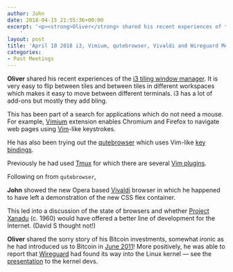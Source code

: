 ```yaml
---
author: John
date: 2018-04-15 21:55:36+00:00
excerpt: '<p><strong>Oliver</strong> shared his recent experiences of the <a href="https://i3wm.org/" type="text/html">i3 tiling window manager</a>. It is very easy to flip between tiles and between tiles in different workspaces which makes it easy to move between different terminals. i3 has a lot of add-ons but mostly they add bling.</p>
	'
layout: post
title: 'April 10 2018 i3, Vimium, qutebrowser, Vivaldi and Wireguard Meet'
categories:
- Past Meetings
---
```


<p><strong>Oliver</strong> shared his recent experiences of the <a href="https://i3wm.org/" type="text/html">i3 tiling window manager</a>. It is very easy to flip between tiles and between tiles in different workspaces which makes it easy to move between different terminals. i3 has a lot of add-ons but mostly they add bling.</p><p>This has been part of a search for applications which do not need a mouse. For example, <a href="https://github.com/gormanm/mmtests" type="text/html">Vimium</a> extension enables Chromium and Firefox to navigate web pages using <a href="https://en.wikipedia.org/wiki/Vim_(text_editor)" type="text/html">Vim</a>-like keystrokes.</p><p>He has also been trying out the <a href="https://www.qutebrowser.org/" type="text/html">qutebrowser</a> which uses Vim-like <a href="https://raw.githubusercontent.com/qutebrowser/qutebrowser/master/doc/img/cheatsheet-big.png" type="text/html">key bindings</a>.</p><p>Previously he had used <a href="https://en.wikipedia.org/wiki/Tmux" type="text/html">Tmux</a> for which there are several <a href="https://github.com/tmux-plugins" type="text/html">Vim plugins</a>.</p><p>Following on from <code>qutebrowser</code>,</p><p><strong>John</strong> showed the new Opera based <a href="https://vivaldi.com/?lang=en" type="text/html">Vivaldi</a> browser in which he happened to have left a demonstration of the new CSS flex container.</p><p>This led into a discussion of the state of browsers and whether <a href="http://www.xanadu.net/" type="text/html">Project Xanadu</a> (c. 1960) would have offered a better line of development for the Internet. (David S thought not!)</p><p><strong>Oliver</strong> shared the sorry story of his Bitcoin investments, somewhat ironic as he had introduced us to Bitcoin in <a href="http://bradlug.co.uk/blog/2011/07/04/june-29th-2011-open-vpn-truecrypt-bitcoin" type="text/html">June 2011</a>! More positively, he was able to report that <a href="https://www.wireguard.com/" type="text/html">Wireguard</a> had found its way into the Linux kernel — see the <a href="https://www.wireguard.com/talks/netdev2017-slides.pdf" type="application/pdf">presentation</a> to the kernel devs.</p>
